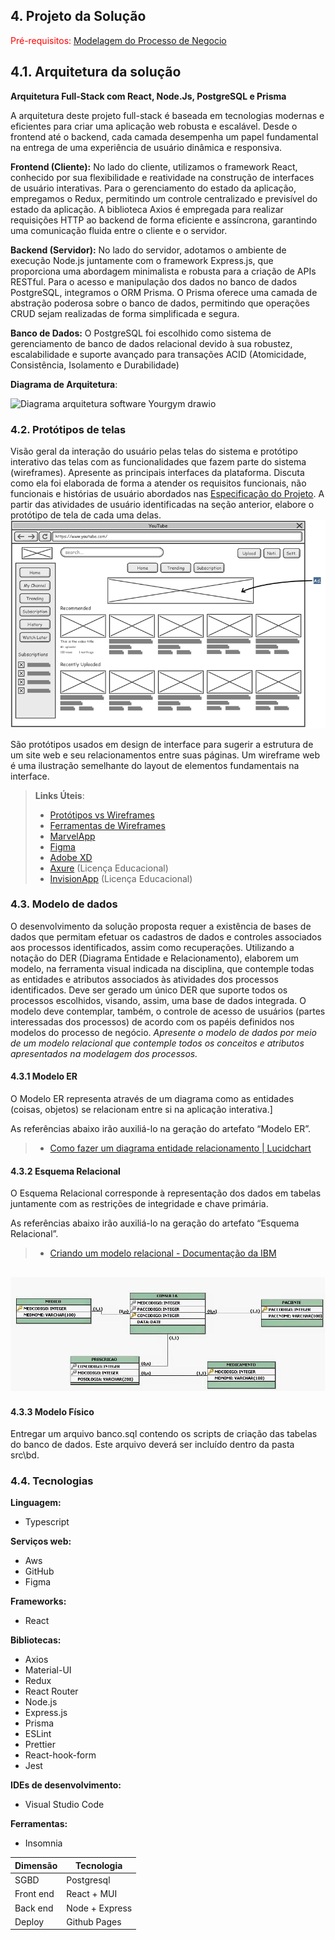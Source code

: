 ## 4. Projeto da Solução

<span style="color:red">Pré-requisitos: <a href="03-Modelagem do Processo de Negocio.md"> Modelagem do Processo de Negocio</a></span>

## 4.1. Arquitetura da solução

**Arquitetura Full-Stack com React, Node.Js, PostgreSQL e Prisma**

A arquitetura deste projeto full-stack é baseada em tecnologias modernas e eficientes para criar uma aplicação web robusta e escalável. Desde o frontend até o backend, cada camada desempenha um papel fundamental na entrega de uma experiência de usuário dinâmica e responsiva.

**Frontend (Cliente):**
No lado do cliente, utilizamos o framework React, conhecido por sua flexibilidade e reatividade na construção de interfaces de usuário interativas. Para o gerenciamento do estado da aplicação, empregamos o Redux, permitindo um controle centralizado e previsível do estado da aplicação.
A biblioteca Axios é empregada para realizar requisições HTTP ao backend de forma eficiente e assíncrona, garantindo uma comunicação fluida entre o cliente e o servidor.

**Backend (Servidor):**
No lado do servidor, adotamos o ambiente de execução Node.js juntamente com o framework Express.js, que proporciona uma abordagem minimalista e robusta para a criação de APIs RESTful. Para o acesso e manipulação dos dados no banco de dados PostgreSQL, integramos o ORM Prisma. O Prisma oferece uma camada de abstração poderosa sobre o banco de dados, permitindo que operações CRUD sejam realizadas de forma simplificada e segura.

**Banco de Dados:**
O PostgreSQL foi escolhido como sistema de gerenciamento de banco de dados relacional devido à sua robustez, escalabilidade e suporte avançado para transações ACID (Atomicidade, Consistência, Isolamento e Durabilidade)

 **Diagrama de Arquitetura**:

![Diagrama arquitetura software Yourgym drawio](https://github.com/ICEI-PUC-Minas-PSG-ADS-TI/psg-ads-2024-1-p2-tiapn-7358-1-01-yourgym/assets/121045908/3a0a572d-ccb2-40bc-8694-7cebb5818a5e)


### 4.2. Protótipos de telas

Visão geral da interação do usuário pelas telas do sistema e protótipo interativo das telas com as funcionalidades que fazem parte do sistema (wireframes).
Apresente as principais interfaces da plataforma. Discuta como ela foi elaborada de forma a atender os requisitos funcionais, não funcionais e histórias de usuário abordados nas <a href="02-Especificação do Projeto.md"> Especificação do Projeto</a>.
A partir das atividades de usuário identificadas na seção anterior, elabore o protótipo de tela de cada uma delas.
![Exemplo de Wireframe](images/wireframe-example.png)

São protótipos usados em design de interface para sugerir a estrutura de um site web e seu relacionamentos entre suas páginas. Um wireframe web é uma ilustração semelhante do layout de elementos fundamentais na interface.
 
> **Links Úteis**:
> - [Protótipos vs Wireframes](https://www.nngroup.com/videos/prototypes-vs-wireframes-ux-projects/)
> - [Ferramentas de Wireframes](https://rockcontent.com/blog/wireframes/)
> - [MarvelApp](https://marvelapp.com/developers/documentation/tutorials/)
> - [Figma](https://www.figma.com/)
> - [Adobe XD](https://www.adobe.com/br/products/xd.html#scroll)
> - [Axure](https://www.axure.com/edu) (Licença Educacional)
> - [InvisionApp](https://www.invisionapp.com/) (Licença Educacional)


### 4.3. Modelo de dados

O desenvolvimento da solução proposta requer a existência de bases de dados que permitam efetuar os cadastros de dados e controles associados aos processos identificados, assim como recuperações.
Utilizando a notação do DER (Diagrama Entidade e Relacionamento), elaborem um modelo, na ferramenta visual indicada na disciplina, que contemple todas as entidades e atributos associados às atividades dos processos identificados. Deve ser gerado um único DER que suporte todos os processos escolhidos, visando, assim, uma base de dados integrada. O modelo deve contemplar, também, o controle de acesso de usuários (partes interessadas dos processos) de acordo com os papéis definidos nos modelos do processo de negócio.
_Apresente o modelo de dados por meio de um modelo relacional que contemple todos os conceitos e atributos apresentados na modelagem dos processos._

#### 4.3.1 Modelo ER

O Modelo ER representa através de um diagrama como as entidades (coisas, objetos) se relacionam entre si na aplicação interativa.]

As referências abaixo irão auxiliá-lo na geração do artefato “Modelo ER”.

> - [Como fazer um diagrama entidade relacionamento | Lucidchart](https://www.lucidchart.com/pages/pt/como-fazer-um-diagrama-entidade-relacionamento)

#### 4.3.2 Esquema Relacional

O Esquema Relacional corresponde à representação dos dados em tabelas juntamente com as restrições de integridade e chave primária.
 
As referências abaixo irão auxiliá-lo na geração do artefato “Esquema Relacional”.

> - [Criando um modelo relacional - Documentação da IBM](https://www.ibm.com/docs/pt-br/cognos-analytics/10.2.2?topic=designer-creating-relational-model)

![Exemplo de um modelo relacional](images/modeloRelacional.png "Exemplo de Modelo Relacional.")
---


#### 4.3.3 Modelo Físico

Entregar um arquivo banco.sql contendo os scripts de criação das tabelas do banco de dados. Este arquivo deverá ser incluído dentro da pasta src\bd.




### 4.4. Tecnologias

**Linguagem:** 
- Typescript

**Serviços web:**
- Aws
- GitHub
- Figma
  
**Frameworks:**
- React

**Bibliotecas:**
- Axios
- Material-UI
- Redux
- React Router
- Node.js
- Express.js
- Prisma
- ESLint
- Prettier
- React-hook-form
- Jest

**IDEs de desenvolvimento:**
- Visual Studio Code

**Ferramentas:**
- Insomnia

| **Dimensão**   | **Tecnologia**  |
| ---            | ---             |
| SGBD           | Postgresql      |
| Front end      | React +  MUI    |
| Back end       | Node + Express  |
| Deploy         | Github Pages    |

